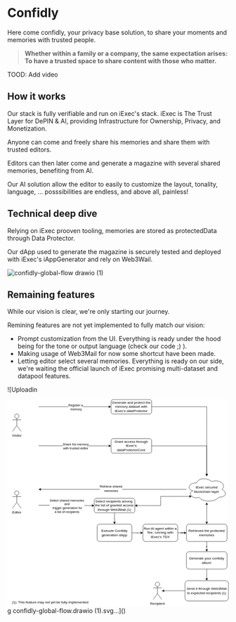 # Confidly

Here come confidly, your privacy base solution, to share your moments and memories with trusted people. 

> **Whether within a family or a company, the same expectation arises:**  
> **To have a trusted space to share content with those who matter.**

TOOD: Add video

## How it works

Our stack is fully verifiable and run on iExec's stack. iExec is The Trust Layer for DePIN & AI, providing Infrastructure for Ownership, Privacy, and Monetization.

Anyone can come and freely share his memories and share them with trusted editors.

Editors can then later come and generate a magazine with several shared memories, benefiting from AI.

Our AI solution allow the editor to easily to customize the layout, tonality, language, ... posssibilities are endless, and above all, painless!


## Technical deep dive

Relying on iExec prooven tooling, memories are stored as protectedData through Data Protector.

Our dApp used to generate the magazine is securely tested and deployed with iExec's iAppGenerator and rely on Web3Wail. 

![confidly-global-flow drawio (1)](https://github.com/user-attachments/assets/71cb45bd-f907-4d6e-9c5f-4ae051bf522c)



## Remaining features

While our vision is clear, we're only starting our journey. 

Remining features are not yet implemented to fully match our vision:

* Prompt customization from the UI. Everything is ready under the hood being for the tone or output language (check our code ;) ).
* Making usage of Web3Mail for now some shortcut have been made.
* Letting editor select several memories. Everything is ready on our side, we're waiting the official launch of iExec promising multi-dataset and datapool features.


![Uploadin<?xml version="1.0" encoding="UTF-8"?>
<!-- Do not edit this file with editors other than draw.io -->
<!DOCTYPE svg PUBLIC "-//W3C//DTD SVG 1.1//EN" "http://www.w3.org/Graphics/SVG/1.1/DTD/svg11.dtd">
<svg xmlns="http://www.w3.org/2000/svg" style="background: #FFFFFF; background-color: light-dark(#FFFFFF, #808080); color-scheme: light dark;" xmlns:xlink="http://www.w3.org/1999/xlink" version="1.1" width="763px" height="716px" viewBox="-0.5 -0.5 763 716" content="&lt;mxfile host=&quot;app.diagrams.net&quot; agent=&quot;Mozilla/5.0 (Macintosh; Intel Mac OS X 10_15_7) AppleWebKit/537.36 (KHTML, like Gecko) Chrome/137.0.0.0 Safari/537.36&quot; version=&quot;27.1.6&quot; scale=&quot;1&quot; border=&quot;0&quot;&gt;&#10;  &lt;diagram name=&quot;Page-1&quot; id=&quot;dFLM7kTFyCCglbS-01zx&quot;&gt;&#10;    &lt;mxGraphModel dx=&quot;901&quot; dy=&quot;542&quot; grid=&quot;0&quot; gridSize=&quot;10&quot; guides=&quot;1&quot; tooltips=&quot;1&quot; connect=&quot;1&quot; arrows=&quot;1&quot; fold=&quot;1&quot; page=&quot;1&quot; pageScale=&quot;1&quot; pageWidth=&quot;827&quot; pageHeight=&quot;1169&quot; background=&quot;light-dark(#FFFFFF,#808080)&quot; math=&quot;0&quot; shadow=&quot;0&quot;&gt;&#10;      &lt;root&gt;&#10;        &lt;mxCell id=&quot;0&quot; /&gt;&#10;        &lt;mxCell id=&quot;1&quot; parent=&quot;0&quot; /&gt;&#10;        &lt;mxCell id=&quot;mb30JJTv_cFkNyMXj_z2-1&quot; value=&quot;Visitor&quot; style=&quot;shape=umlActor;verticalLabelPosition=bottom;verticalAlign=top;html=1;outlineConnect=0;&quot; parent=&quot;1&quot; vertex=&quot;1&quot;&gt;&#10;          &lt;mxGeometry x=&quot;50&quot; y=&quot;145&quot; width=&quot;30&quot; height=&quot;60&quot; as=&quot;geometry&quot; /&gt;&#10;        &lt;/mxCell&gt;&#10;        &lt;mxCell id=&quot;4ONlhQIgyoUrniqYYEBJ-1&quot; value=&quot;&quot; style=&quot;endArrow=classic;html=1;rounded=0;entryX=0;entryY=0.5;entryDx=0;entryDy=0;&quot; edge=&quot;1&quot; parent=&quot;1&quot; target=&quot;4ONlhQIgyoUrniqYYEBJ-7&quot;&gt;&#10;          &lt;mxGeometry relative=&quot;1&quot; as=&quot;geometry&quot;&gt;&#10;            &lt;mxPoint x=&quot;140&quot; y=&quot;120&quot; as=&quot;sourcePoint&quot; /&gt;&#10;            &lt;mxPoint x=&quot;360&quot; y=&quot;120&quot; as=&quot;targetPoint&quot; /&gt;&#10;          &lt;/mxGeometry&gt;&#10;        &lt;/mxCell&gt;&#10;        &lt;mxCell id=&quot;4ONlhQIgyoUrniqYYEBJ-2&quot; value=&quot;Label&quot; style=&quot;edgeLabel;resizable=0;html=1;;align=center;verticalAlign=middle;&quot; connectable=&quot;0&quot; vertex=&quot;1&quot; parent=&quot;4ONlhQIgyoUrniqYYEBJ-1&quot;&gt;&#10;          &lt;mxGeometry relative=&quot;1&quot; as=&quot;geometry&quot; /&gt;&#10;        &lt;/mxCell&gt;&#10;        &lt;mxCell id=&quot;4ONlhQIgyoUrniqYYEBJ-3&quot; value=&quot;Register a&amp;lt;br&amp;gt;&amp;amp;nbsp;memory&quot; style=&quot;edgeLabel;html=1;align=center;verticalAlign=middle;resizable=0;points=[];&quot; vertex=&quot;1&quot; connectable=&quot;0&quot; parent=&quot;4ONlhQIgyoUrniqYYEBJ-1&quot;&gt;&#10;          &lt;mxGeometry x=&quot;0.02&quot; y=&quot;-2&quot; relative=&quot;1&quot; as=&quot;geometry&quot;&gt;&#10;            &lt;mxPoint as=&quot;offset&quot; /&gt;&#10;          &lt;/mxGeometry&gt;&#10;        &lt;/mxCell&gt;&#10;        &lt;mxCell id=&quot;4ONlhQIgyoUrniqYYEBJ-6&quot; value=&quot;iExec secured &amp;lt;br&amp;gt;blockchain layer&quot; style=&quot;ellipse;shape=cloud;whiteSpace=wrap;html=1;&quot; vertex=&quot;1&quot; parent=&quot;1&quot;&gt;&#10;          &lt;mxGeometry x=&quot;650&quot; y=&quot;360&quot; width=&quot;140&quot; height=&quot;90&quot; as=&quot;geometry&quot; /&gt;&#10;        &lt;/mxCell&gt;&#10;        &lt;mxCell id=&quot;4ONlhQIgyoUrniqYYEBJ-11&quot; value=&quot;&quot; style=&quot;edgeStyle=orthogonalEdgeStyle;rounded=0;orthogonalLoop=1;jettySize=auto;html=1;&quot; edge=&quot;1&quot; parent=&quot;1&quot; source=&quot;4ONlhQIgyoUrniqYYEBJ-7&quot; target=&quot;4ONlhQIgyoUrniqYYEBJ-6&quot;&gt;&#10;          &lt;mxGeometry relative=&quot;1&quot; as=&quot;geometry&quot; /&gt;&#10;        &lt;/mxCell&gt;&#10;        &lt;mxCell id=&quot;4ONlhQIgyoUrniqYYEBJ-7&quot; value=&quot;Generate and protect the memory dataset with iExec&amp;#39;s dataProtector&quot; style=&quot;rounded=1;whiteSpace=wrap;html=1;&quot; vertex=&quot;1&quot; parent=&quot;1&quot;&gt;&#10;          &lt;mxGeometry x=&quot;390&quot; y=&quot;95&quot; width=&quot;140&quot; height=&quot;50&quot; as=&quot;geometry&quot; /&gt;&#10;        &lt;/mxCell&gt;&#10;        &lt;mxCell id=&quot;4ONlhQIgyoUrniqYYEBJ-12&quot; value=&quot;&quot; style=&quot;endArrow=classic;html=1;rounded=0;entryX=0;entryY=0.5;entryDx=0;entryDy=0;&quot; edge=&quot;1&quot; parent=&quot;1&quot; target=&quot;4ONlhQIgyoUrniqYYEBJ-15&quot;&gt;&#10;          &lt;mxGeometry relative=&quot;1&quot; as=&quot;geometry&quot;&gt;&#10;            &lt;mxPoint x=&quot;140&quot; y=&quot;254.5&quot; as=&quot;sourcePoint&quot; /&gt;&#10;            &lt;mxPoint x=&quot;360&quot; y=&quot;254.5&quot; as=&quot;targetPoint&quot; /&gt;&#10;          &lt;/mxGeometry&gt;&#10;        &lt;/mxCell&gt;&#10;        &lt;mxCell id=&quot;4ONlhQIgyoUrniqYYEBJ-13&quot; value=&quot;Label&quot; style=&quot;edgeLabel;resizable=0;html=1;;align=center;verticalAlign=middle;&quot; connectable=&quot;0&quot; vertex=&quot;1&quot; parent=&quot;4ONlhQIgyoUrniqYYEBJ-12&quot;&gt;&#10;          &lt;mxGeometry relative=&quot;1&quot; as=&quot;geometry&quot; /&gt;&#10;        &lt;/mxCell&gt;&#10;        &lt;mxCell id=&quot;4ONlhQIgyoUrniqYYEBJ-14&quot; value=&quot;Share his memory &amp;lt;br&amp;gt;with trusted editor&quot; style=&quot;edgeLabel;html=1;align=center;verticalAlign=middle;resizable=0;points=[];&quot; vertex=&quot;1&quot; connectable=&quot;0&quot; parent=&quot;4ONlhQIgyoUrniqYYEBJ-12&quot;&gt;&#10;          &lt;mxGeometry x=&quot;0.02&quot; y=&quot;-2&quot; relative=&quot;1&quot; as=&quot;geometry&quot;&gt;&#10;            &lt;mxPoint as=&quot;offset&quot; /&gt;&#10;          &lt;/mxGeometry&gt;&#10;        &lt;/mxCell&gt;&#10;        &lt;mxCell id=&quot;4ONlhQIgyoUrniqYYEBJ-16&quot; value=&quot;&quot; style=&quot;edgeStyle=orthogonalEdgeStyle;rounded=0;orthogonalLoop=1;jettySize=auto;html=1;&quot; edge=&quot;1&quot; parent=&quot;1&quot; source=&quot;4ONlhQIgyoUrniqYYEBJ-15&quot; target=&quot;4ONlhQIgyoUrniqYYEBJ-6&quot;&gt;&#10;          &lt;mxGeometry relative=&quot;1&quot; as=&quot;geometry&quot; /&gt;&#10;        &lt;/mxCell&gt;&#10;        &lt;mxCell id=&quot;4ONlhQIgyoUrniqYYEBJ-15&quot; value=&quot;Grant access through iExec&amp;#39;s dataProtectorCore&quot; style=&quot;rounded=1;whiteSpace=wrap;html=1;&quot; vertex=&quot;1&quot; parent=&quot;1&quot;&gt;&#10;          &lt;mxGeometry x=&quot;390&quot; y=&quot;230&quot; width=&quot;140&quot; height=&quot;50&quot; as=&quot;geometry&quot; /&gt;&#10;        &lt;/mxCell&gt;&#10;        &lt;mxCell id=&quot;4ONlhQIgyoUrniqYYEBJ-17&quot; value=&quot;Editor&quot; style=&quot;shape=umlActor;verticalLabelPosition=bottom;verticalAlign=top;html=1;outlineConnect=0;&quot; vertex=&quot;1&quot; parent=&quot;1&quot;&gt;&#10;          &lt;mxGeometry x=&quot;50&quot; y=&quot;410&quot; width=&quot;30&quot; height=&quot;60&quot; as=&quot;geometry&quot; /&gt;&#10;        &lt;/mxCell&gt;&#10;        &lt;mxCell id=&quot;4ONlhQIgyoUrniqYYEBJ-18&quot; value=&quot;&quot; style=&quot;endArrow=classic;html=1;rounded=0;&quot; edge=&quot;1&quot; parent=&quot;1&quot; source=&quot;4ONlhQIgyoUrniqYYEBJ-6&quot;&gt;&#10;          &lt;mxGeometry relative=&quot;1&quot; as=&quot;geometry&quot;&gt;&#10;            &lt;mxPoint x=&quot;140&quot; y=&quot;435&quot; as=&quot;sourcePoint&quot; /&gt;&#10;            &lt;mxPoint x=&quot;140&quot; y=&quot;405&quot; as=&quot;targetPoint&quot; /&gt;&#10;          &lt;/mxGeometry&gt;&#10;        &lt;/mxCell&gt;&#10;        &lt;mxCell id=&quot;4ONlhQIgyoUrniqYYEBJ-19&quot; value=&quot;Label&quot; style=&quot;edgeLabel;resizable=0;html=1;;align=center;verticalAlign=middle;&quot; connectable=&quot;0&quot; vertex=&quot;1&quot; parent=&quot;4ONlhQIgyoUrniqYYEBJ-18&quot;&gt;&#10;          &lt;mxGeometry relative=&quot;1&quot; as=&quot;geometry&quot; /&gt;&#10;        &lt;/mxCell&gt;&#10;        &lt;mxCell id=&quot;4ONlhQIgyoUrniqYYEBJ-20&quot; value=&quot;Retrieve shared &amp;lt;br&amp;gt;memories&quot; style=&quot;edgeLabel;html=1;align=center;verticalAlign=middle;resizable=0;points=[];&quot; vertex=&quot;1&quot; connectable=&quot;0&quot; parent=&quot;4ONlhQIgyoUrniqYYEBJ-18&quot;&gt;&#10;          &lt;mxGeometry x=&quot;0.02&quot; y=&quot;-2&quot; relative=&quot;1&quot; as=&quot;geometry&quot;&gt;&#10;            &lt;mxPoint as=&quot;offset&quot; /&gt;&#10;          &lt;/mxGeometry&gt;&#10;        &lt;/mxCell&gt;&#10;        &lt;mxCell id=&quot;4ONlhQIgyoUrniqYYEBJ-27&quot; value=&quot;&quot; style=&quot;edgeStyle=orthogonalEdgeStyle;rounded=0;orthogonalLoop=1;jettySize=auto;html=1;&quot; edge=&quot;1&quot; parent=&quot;1&quot; source=&quot;4ONlhQIgyoUrniqYYEBJ-21&quot; target=&quot;4ONlhQIgyoUrniqYYEBJ-26&quot;&gt;&#10;          &lt;mxGeometry relative=&quot;1&quot; as=&quot;geometry&quot; /&gt;&#10;        &lt;/mxCell&gt;&#10;        &lt;mxCell id=&quot;4ONlhQIgyoUrniqYYEBJ-21&quot; value=&quot;Select recipients among&amp;amp;nbsp; the list of granted access through Web3Mail (1)&quot; style=&quot;rounded=1;whiteSpace=wrap;html=1;&quot; vertex=&quot;1&quot; parent=&quot;1&quot;&gt;&#10;          &lt;mxGeometry x=&quot;332&quot; y=&quot;436&quot; width=&quot;140&quot; height=&quot;50&quot; as=&quot;geometry&quot; /&gt;&#10;        &lt;/mxCell&gt;&#10;        &lt;mxCell id=&quot;4ONlhQIgyoUrniqYYEBJ-22&quot; value=&quot;&quot; style=&quot;endArrow=classic;html=1;rounded=0;entryX=0;entryY=0.5;entryDx=0;entryDy=0;&quot; edge=&quot;1&quot; parent=&quot;1&quot; target=&quot;4ONlhQIgyoUrniqYYEBJ-21&quot;&gt;&#10;          &lt;mxGeometry relative=&quot;1&quot; as=&quot;geometry&quot;&gt;&#10;            &lt;mxPoint x=&quot;140&quot; y=&quot;460&quot; as=&quot;sourcePoint&quot; /&gt;&#10;            &lt;mxPoint x=&quot;330&quot; y=&quot;461&quot; as=&quot;targetPoint&quot; /&gt;&#10;          &lt;/mxGeometry&gt;&#10;        &lt;/mxCell&gt;&#10;        &lt;mxCell id=&quot;4ONlhQIgyoUrniqYYEBJ-23&quot; value=&quot;Label&quot; style=&quot;edgeLabel;resizable=0;html=1;;align=center;verticalAlign=middle;&quot; connectable=&quot;0&quot; vertex=&quot;1&quot; parent=&quot;4ONlhQIgyoUrniqYYEBJ-22&quot;&gt;&#10;          &lt;mxGeometry relative=&quot;1&quot; as=&quot;geometry&quot; /&gt;&#10;        &lt;/mxCell&gt;&#10;        &lt;mxCell id=&quot;4ONlhQIgyoUrniqYYEBJ-24&quot; value=&quot;Select shared memories &amp;lt;br&amp;gt;and&amp;lt;br&amp;gt;&amp;amp;nbsp;trigger generation for&amp;lt;br&amp;gt;a list of recipients&quot; style=&quot;edgeLabel;html=1;align=center;verticalAlign=middle;resizable=0;points=[];&quot; vertex=&quot;1&quot; connectable=&quot;0&quot; parent=&quot;4ONlhQIgyoUrniqYYEBJ-22&quot;&gt;&#10;          &lt;mxGeometry x=&quot;0.02&quot; y=&quot;-2&quot; relative=&quot;1&quot; as=&quot;geometry&quot;&gt;&#10;            &lt;mxPoint as=&quot;offset&quot; /&gt;&#10;          &lt;/mxGeometry&gt;&#10;        &lt;/mxCell&gt;&#10;        &lt;mxCell id=&quot;4ONlhQIgyoUrniqYYEBJ-25&quot; style=&quot;edgeStyle=orthogonalEdgeStyle;rounded=0;orthogonalLoop=1;jettySize=auto;html=1;entryX=0.13;entryY=0.77;entryDx=0;entryDy=0;entryPerimeter=0;startArrow=classic;startFill=1;&quot; edge=&quot;1&quot; parent=&quot;1&quot; source=&quot;4ONlhQIgyoUrniqYYEBJ-21&quot; target=&quot;4ONlhQIgyoUrniqYYEBJ-6&quot;&gt;&#10;          &lt;mxGeometry relative=&quot;1&quot; as=&quot;geometry&quot; /&gt;&#10;        &lt;/mxCell&gt;&#10;        &lt;mxCell id=&quot;4ONlhQIgyoUrniqYYEBJ-30&quot; value=&quot;&quot; style=&quot;edgeStyle=orthogonalEdgeStyle;rounded=0;orthogonalLoop=1;jettySize=auto;html=1;&quot; edge=&quot;1&quot; parent=&quot;1&quot; source=&quot;4ONlhQIgyoUrniqYYEBJ-26&quot; target=&quot;4ONlhQIgyoUrniqYYEBJ-29&quot;&gt;&#10;          &lt;mxGeometry relative=&quot;1&quot; as=&quot;geometry&quot; /&gt;&#10;        &lt;/mxCell&gt;&#10;        &lt;mxCell id=&quot;4ONlhQIgyoUrniqYYEBJ-26&quot; value=&quot;Execute Confidly generation dApp&quot; style=&quot;whiteSpace=wrap;html=1;rounded=1;&quot; vertex=&quot;1&quot; parent=&quot;1&quot;&gt;&#10;          &lt;mxGeometry x=&quot;342&quot; y=&quot;525&quot; width=&quot;120&quot; height=&quot;60&quot; as=&quot;geometry&quot; /&gt;&#10;        &lt;/mxCell&gt;&#10;        &lt;mxCell id=&quot;4ONlhQIgyoUrniqYYEBJ-33&quot; value=&quot;&quot; style=&quot;edgeStyle=orthogonalEdgeStyle;rounded=0;orthogonalLoop=1;jettySize=auto;html=1;startArrow=none;startFill=0;exitX=0.5;exitY=1;exitDx=0;exitDy=0;&quot; edge=&quot;1&quot; parent=&quot;1&quot; source=&quot;4ONlhQIgyoUrniqYYEBJ-36&quot; target=&quot;4ONlhQIgyoUrniqYYEBJ-32&quot;&gt;&#10;          &lt;mxGeometry relative=&quot;1&quot; as=&quot;geometry&quot; /&gt;&#10;        &lt;/mxCell&gt;&#10;        &lt;mxCell id=&quot;4ONlhQIgyoUrniqYYEBJ-37&quot; value=&quot;&quot; style=&quot;edgeStyle=orthogonalEdgeStyle;rounded=0;orthogonalLoop=1;jettySize=auto;html=1;&quot; edge=&quot;1&quot; parent=&quot;1&quot; source=&quot;4ONlhQIgyoUrniqYYEBJ-29&quot; target=&quot;4ONlhQIgyoUrniqYYEBJ-36&quot;&gt;&#10;          &lt;mxGeometry relative=&quot;1&quot; as=&quot;geometry&quot; /&gt;&#10;        &lt;/mxCell&gt;&#10;        &lt;mxCell id=&quot;4ONlhQIgyoUrniqYYEBJ-29&quot; value=&quot;Run AI agent within a Tee, running with iExec&amp;#39;s TDX&quot; style=&quot;whiteSpace=wrap;html=1;rounded=1;&quot; vertex=&quot;1&quot; parent=&quot;1&quot;&gt;&#10;          &lt;mxGeometry x=&quot;500&quot; y=&quot;525&quot; width=&quot;120&quot; height=&quot;60&quot; as=&quot;geometry&quot; /&gt;&#10;        &lt;/mxCell&gt;&#10;        &lt;mxCell id=&quot;4ONlhQIgyoUrniqYYEBJ-31&quot; value=&quot;(1): This feature may not yet be fully implemented&quot; style=&quot;text;html=1;align=center;verticalAlign=middle;whiteSpace=wrap;rounded=0;&quot; vertex=&quot;1&quot; parent=&quot;1&quot;&gt;&#10;          &lt;mxGeometry x=&quot;33&quot; y=&quot;780&quot; width=&quot;295&quot; height=&quot;30&quot; as=&quot;geometry&quot; /&gt;&#10;        &lt;/mxCell&gt;&#10;        &lt;mxCell id=&quot;4ONlhQIgyoUrniqYYEBJ-35&quot; value=&quot;&quot; style=&quot;edgeStyle=orthogonalEdgeStyle;rounded=0;orthogonalLoop=1;jettySize=auto;html=1;&quot; edge=&quot;1&quot; parent=&quot;1&quot; source=&quot;4ONlhQIgyoUrniqYYEBJ-32&quot; target=&quot;4ONlhQIgyoUrniqYYEBJ-34&quot;&gt;&#10;          &lt;mxGeometry relative=&quot;1&quot; as=&quot;geometry&quot; /&gt;&#10;        &lt;/mxCell&gt;&#10;        &lt;mxCell id=&quot;4ONlhQIgyoUrniqYYEBJ-32&quot; value=&quot;Generate your confidly album&quot; style=&quot;whiteSpace=wrap;html=1;rounded=1;&quot; vertex=&quot;1&quot; parent=&quot;1&quot;&gt;&#10;          &lt;mxGeometry x=&quot;650&quot; y=&quot;620&quot; width=&quot;140&quot; height=&quot;60&quot; as=&quot;geometry&quot; /&gt;&#10;        &lt;/mxCell&gt;&#10;        &lt;mxCell id=&quot;4ONlhQIgyoUrniqYYEBJ-41&quot; value=&quot;&quot; style=&quot;edgeStyle=orthogonalEdgeStyle;rounded=0;orthogonalLoop=1;jettySize=auto;html=1;&quot; edge=&quot;1&quot; parent=&quot;1&quot; source=&quot;4ONlhQIgyoUrniqYYEBJ-34&quot; target=&quot;4ONlhQIgyoUrniqYYEBJ-40&quot;&gt;&#10;          &lt;mxGeometry relative=&quot;1&quot; as=&quot;geometry&quot; /&gt;&#10;        &lt;/mxCell&gt;&#10;        &lt;mxCell id=&quot;4ONlhQIgyoUrniqYYEBJ-34&quot; value=&quot;Send it through Web3Mail to expected recipients (1)&quot; style=&quot;whiteSpace=wrap;html=1;rounded=1;&quot; vertex=&quot;1&quot; parent=&quot;1&quot;&gt;&#10;          &lt;mxGeometry x=&quot;645&quot; y=&quot;720&quot; width=&quot;150&quot; height=&quot;70&quot; as=&quot;geometry&quot; /&gt;&#10;        &lt;/mxCell&gt;&#10;        &lt;mxCell id=&quot;4ONlhQIgyoUrniqYYEBJ-38&quot; value=&quot;&quot; style=&quot;edgeStyle=orthogonalEdgeStyle;rounded=0;orthogonalLoop=1;jettySize=auto;html=1;startArrow=classic;startFill=1;&quot; edge=&quot;1&quot; parent=&quot;1&quot; source=&quot;4ONlhQIgyoUrniqYYEBJ-36&quot; target=&quot;4ONlhQIgyoUrniqYYEBJ-6&quot;&gt;&#10;          &lt;mxGeometry relative=&quot;1&quot; as=&quot;geometry&quot; /&gt;&#10;        &lt;/mxCell&gt;&#10;        &lt;mxCell id=&quot;4ONlhQIgyoUrniqYYEBJ-36&quot; value=&quot;Retrieved the protected memories&quot; style=&quot;whiteSpace=wrap;html=1;rounded=1;&quot; vertex=&quot;1&quot; parent=&quot;1&quot;&gt;&#10;          &lt;mxGeometry x=&quot;650&quot; y=&quot;525&quot; width=&quot;140&quot; height=&quot;60&quot; as=&quot;geometry&quot; /&gt;&#10;        &lt;/mxCell&gt;&#10;        &lt;mxCell id=&quot;4ONlhQIgyoUrniqYYEBJ-40&quot; value=&quot;Recipient&quot; style=&quot;shape=umlActor;verticalLabelPosition=bottom;verticalAlign=top;html=1;outlineConnect=0;&quot; vertex=&quot;1&quot; parent=&quot;1&quot;&gt;&#10;          &lt;mxGeometry x=&quot;535&quot; y=&quot;725&quot; width=&quot;30&quot; height=&quot;60&quot; as=&quot;geometry&quot; /&gt;&#10;        &lt;/mxCell&gt;&#10;      &lt;/root&gt;&#10;    &lt;/mxGraphModel&gt;&#10;  &lt;/diagram&gt;&#10;&lt;/mxfile&gt;&#10;"><defs/><rect fill="#FFFFFF" width="100%" height="100%" x="0" y="0" style="fill: light-dark(rgb(255, 255, 255), rgb(128, 128, 128));"/><g><g data-cell-id="0"><g data-cell-id="1"><g data-cell-id="mb30JJTv_cFkNyMXj_z2-1"><g><ellipse cx="32" cy="57.5" rx="7.5" ry="7.5" fill="#ffffff" stroke="#000000" pointer-events="all" style="fill: light-dark(#ffffff, var(--ge-dark-color, #121212)); stroke: light-dark(rgb(0, 0, 0), rgb(255, 255, 255));"/><path d="M 32 65 L 32 90 M 32 70 L 17 70 M 32 70 L 47 70 M 32 90 L 17 110 M 32 90 L 47 110" fill="none" stroke="#000000" stroke-miterlimit="10" pointer-events="all" style="stroke: light-dark(rgb(0, 0, 0), rgb(255, 255, 255));"/></g><g><g transform="translate(-0.5 -0.5)"><switch><foreignObject style="overflow: visible; text-align: left;" pointer-events="none" width="100%" height="100%" requiredFeatures="http://www.w3.org/TR/SVG11/feature#Extensibility"><div xmlns="http://www.w3.org/1999/xhtml" style="display: flex; align-items: unsafe flex-start; justify-content: unsafe center; width: 1px; height: 1px; padding-top: 117px; margin-left: 32px;"><div style="box-sizing: border-box; font-size: 0; text-align: center; color: #000000; "><div style="display: inline-block; font-size: 12px; font-family: &quot;Helvetica&quot;; color: light-dark(#000000, #ffffff); line-height: 1.2; pointer-events: all; white-space: nowrap; ">Visitor</div></div></div></foreignObject><text x="32" y="129" fill="light-dark(#000000, #ffffff)" font-family="&quot;Helvetica&quot;" font-size="12px" text-anchor="middle">Visit...</text></switch></g></g></g><g data-cell-id="4ONlhQIgyoUrniqYYEBJ-1"><g><path d="M 107 25 L 350.63 25" fill="none" stroke="#000000" stroke-miterlimit="10" pointer-events="stroke" style="stroke: light-dark(rgb(0, 0, 0), rgb(255, 255, 255));"/><path d="M 355.88 25 L 348.88 28.5 L 350.63 25 L 348.88 21.5 Z" fill="#000000" stroke="#000000" stroke-miterlimit="10" pointer-events="all" style="fill: light-dark(rgb(0, 0, 0), rgb(255, 255, 255)); stroke: light-dark(rgb(0, 0, 0), rgb(255, 255, 255));"/></g><g data-cell-id="4ONlhQIgyoUrniqYYEBJ-2"><g><g transform="translate(-0.5 -0.5)"><switch><foreignObject style="overflow: visible; text-align: left;" pointer-events="none" width="100%" height="100%" requiredFeatures="http://www.w3.org/TR/SVG11/feature#Extensibility"><div xmlns="http://www.w3.org/1999/xhtml" style="display: flex; align-items: unsafe center; justify-content: unsafe center; width: 1px; height: 1px; padding-top: 25px; margin-left: 232px;"><div style="box-sizing: border-box; font-size: 0; text-align: center; color: #000000; background-color: #ffffff; "><div style="display: inline-block; font-size: 11px; font-family: &quot;Helvetica&quot;; color: light-dark(#000000, #ffffff); line-height: 1.2; pointer-events: all; background-color: light-dark(#ffffff, var(--ge-dark-color, #121212)); white-space: nowrap; ">Label</div></div></div></foreignObject><text x="232" y="29" fill="light-dark(#000000, #ffffff)" font-family="&quot;Helvetica&quot;" font-size="11px" text-anchor="middle">Label</text></switch></g></g></g><g data-cell-id="4ONlhQIgyoUrniqYYEBJ-3"><g><g transform="translate(-0.5 -0.5)"><switch><foreignObject style="overflow: visible; text-align: left;" pointer-events="none" width="100%" height="100%" requiredFeatures="http://www.w3.org/TR/SVG11/feature#Extensibility"><div xmlns="http://www.w3.org/1999/xhtml" style="display: flex; align-items: unsafe center; justify-content: unsafe center; width: 1px; height: 1px; padding-top: 27px; margin-left: 235px;"><div style="box-sizing: border-box; font-size: 0; text-align: center; color: #000000; background-color: #ffffff; "><div style="display: inline-block; font-size: 11px; font-family: &quot;Helvetica&quot;; color: light-dark(#000000, #ffffff); line-height: 1.2; pointer-events: all; background-color: light-dark(#ffffff, var(--ge-dark-color, #121212)); white-space: nowrap; ">Register a<br /> memory</div></div></div></foreignObject><text x="235" y="31" fill="light-dark(#000000, #ffffff)" font-family="&quot;Helvetica&quot;" font-size="11px" text-anchor="middle">Register a...</text></switch></g></g></g></g><g data-cell-id="4ONlhQIgyoUrniqYYEBJ-6"><g><path d="M 652 287.5 C 624 287.5 617 310 639.4 314.5 C 617 324.4 642.2 346 660.4 337 C 673 355 715 355 729 337 C 757 337 757 319 739.5 310 C 757 292 729 274 704.5 283 C 687 269.5 659 269.5 652 287.5 Z" fill="#ffffff" stroke="#000000" stroke-miterlimit="10" pointer-events="all" style="fill: light-dark(#ffffff, var(--ge-dark-color, #121212)); stroke: light-dark(rgb(0, 0, 0), rgb(255, 255, 255));"/></g><g><g transform="translate(-0.5 -0.5)"><switch><foreignObject style="overflow: visible; text-align: left;" pointer-events="none" width="100%" height="100%" requiredFeatures="http://www.w3.org/TR/SVG11/feature#Extensibility"><div xmlns="http://www.w3.org/1999/xhtml" style="display: flex; align-items: unsafe center; justify-content: unsafe center; width: 138px; height: 1px; padding-top: 310px; margin-left: 618px;"><div style="box-sizing: border-box; font-size: 0; text-align: center; color: #000000; "><div style="display: inline-block; font-size: 12px; font-family: &quot;Helvetica&quot;; color: light-dark(#000000, #ffffff); line-height: 1.2; pointer-events: all; white-space: normal; word-wrap: normal; ">iExec secured <br />blockchain layer</div></div></div></foreignObject><text x="687" y="314" fill="light-dark(#000000, #ffffff)" font-family="&quot;Helvetica&quot;" font-size="12px" text-anchor="middle">iExec secured...</text></switch></g></g></g><g data-cell-id="4ONlhQIgyoUrniqYYEBJ-11"><g><path d="M 497 25 L 687.03 25 L 687 258.63" fill="none" stroke="#000000" stroke-miterlimit="10" pointer-events="stroke" style="stroke: light-dark(rgb(0, 0, 0), rgb(255, 255, 255));"/><path d="M 687 263.88 L 683.5 256.88 L 687 258.63 L 690.5 256.88 Z" fill="#000000" stroke="#000000" stroke-miterlimit="10" pointer-events="all" style="fill: light-dark(rgb(0, 0, 0), rgb(255, 255, 255)); stroke: light-dark(rgb(0, 0, 0), rgb(255, 255, 255));"/></g></g><g data-cell-id="4ONlhQIgyoUrniqYYEBJ-7"><g><rect x="357" y="0" width="140" height="50" rx="7.5" ry="7.5" fill="#ffffff" stroke="#000000" pointer-events="all" style="fill: light-dark(#ffffff, var(--ge-dark-color, #121212)); stroke: light-dark(rgb(0, 0, 0), rgb(255, 255, 255));"/></g><g><g transform="translate(-0.5 -0.5)"><switch><foreignObject style="overflow: visible; text-align: left;" pointer-events="none" width="100%" height="100%" requiredFeatures="http://www.w3.org/TR/SVG11/feature#Extensibility"><div xmlns="http://www.w3.org/1999/xhtml" style="display: flex; align-items: unsafe center; justify-content: unsafe center; width: 138px; height: 1px; padding-top: 25px; margin-left: 358px;"><div style="box-sizing: border-box; font-size: 0; text-align: center; color: #000000; "><div style="display: inline-block; font-size: 12px; font-family: &quot;Helvetica&quot;; color: light-dark(#000000, #ffffff); line-height: 1.2; pointer-events: all; white-space: normal; word-wrap: normal; ">Generate and protect the memory dataset with iExec's dataProtector</div></div></div></foreignObject><text x="427" y="29" fill="light-dark(#000000, #ffffff)" font-family="&quot;Helvetica&quot;" font-size="12px" text-anchor="middle">Generate and protect th...</text></switch></g></g></g><g data-cell-id="4ONlhQIgyoUrniqYYEBJ-12"><g><path d="M 107 159.5 L 350.63 159.99" fill="none" stroke="#000000" stroke-miterlimit="10" pointer-events="stroke" style="stroke: light-dark(rgb(0, 0, 0), rgb(255, 255, 255));"/><path d="M 355.88 160 L 348.88 163.48 L 350.63 159.99 L 348.89 156.48 Z" fill="#000000" stroke="#000000" stroke-miterlimit="10" pointer-events="all" style="fill: light-dark(rgb(0, 0, 0), rgb(255, 255, 255)); stroke: light-dark(rgb(0, 0, 0), rgb(255, 255, 255));"/></g><g data-cell-id="4ONlhQIgyoUrniqYYEBJ-13"><g><g transform="translate(-0.5 -0.5)"><switch><foreignObject style="overflow: visible; text-align: left;" pointer-events="none" width="100%" height="100%" requiredFeatures="http://www.w3.org/TR/SVG11/feature#Extensibility"><div xmlns="http://www.w3.org/1999/xhtml" style="display: flex; align-items: unsafe center; justify-content: unsafe center; width: 1px; height: 1px; padding-top: 160px; margin-left: 232px;"><div style="box-sizing: border-box; font-size: 0; text-align: center; color: #000000; background-color: #ffffff; "><div style="display: inline-block; font-size: 11px; font-family: &quot;Helvetica&quot;; color: light-dark(#000000, #ffffff); line-height: 1.2; pointer-events: all; background-color: light-dark(#ffffff, var(--ge-dark-color, #121212)); white-space: nowrap; ">Label</div></div></div></foreignObject><text x="232" y="163" fill="light-dark(#000000, #ffffff)" font-family="&quot;Helvetica&quot;" font-size="11px" text-anchor="middle">Label</text></switch></g></g></g><g data-cell-id="4ONlhQIgyoUrniqYYEBJ-14"><g><g transform="translate(-0.5 -0.5)"><switch><foreignObject style="overflow: visible; text-align: left;" pointer-events="none" width="100%" height="100%" requiredFeatures="http://www.w3.org/TR/SVG11/feature#Extensibility"><div xmlns="http://www.w3.org/1999/xhtml" style="display: flex; align-items: unsafe center; justify-content: unsafe center; width: 1px; height: 1px; padding-top: 162px; margin-left: 235px;"><div style="box-sizing: border-box; font-size: 0; text-align: center; color: #000000; background-color: #ffffff; "><div style="display: inline-block; font-size: 11px; font-family: &quot;Helvetica&quot;; color: light-dark(#000000, #ffffff); line-height: 1.2; pointer-events: all; background-color: light-dark(#ffffff, var(--ge-dark-color, #121212)); white-space: nowrap; ">Share his memory <br />with trusted editor</div></div></div></foreignObject><text x="235" y="165" fill="light-dark(#000000, #ffffff)" font-family="&quot;Helvetica&quot;" font-size="11px" text-anchor="middle">Share his memory...</text></switch></g></g></g></g><g data-cell-id="4ONlhQIgyoUrniqYYEBJ-16"><g><path d="M 497 159.97 L 687.03 159.97 L 687 258.63" fill="none" stroke="#000000" stroke-miterlimit="10" pointer-events="stroke" style="stroke: light-dark(rgb(0, 0, 0), rgb(255, 255, 255));"/><path d="M 687 263.88 L 683.5 256.88 L 687 258.63 L 690.5 256.88 Z" fill="#000000" stroke="#000000" stroke-miterlimit="10" pointer-events="all" style="fill: light-dark(rgb(0, 0, 0), rgb(255, 255, 255)); stroke: light-dark(rgb(0, 0, 0), rgb(255, 255, 255));"/></g></g><g data-cell-id="4ONlhQIgyoUrniqYYEBJ-15"><g><rect x="357" y="135" width="140" height="50" rx="7.5" ry="7.5" fill="#ffffff" stroke="#000000" pointer-events="all" style="fill: light-dark(#ffffff, var(--ge-dark-color, #121212)); stroke: light-dark(rgb(0, 0, 0), rgb(255, 255, 255));"/></g><g><g transform="translate(-0.5 -0.5)"><switch><foreignObject style="overflow: visible; text-align: left;" pointer-events="none" width="100%" height="100%" requiredFeatures="http://www.w3.org/TR/SVG11/feature#Extensibility"><div xmlns="http://www.w3.org/1999/xhtml" style="display: flex; align-items: unsafe center; justify-content: unsafe center; width: 138px; height: 1px; padding-top: 160px; margin-left: 358px;"><div style="box-sizing: border-box; font-size: 0; text-align: center; color: #000000; "><div style="display: inline-block; font-size: 12px; font-family: &quot;Helvetica&quot;; color: light-dark(#000000, #ffffff); line-height: 1.2; pointer-events: all; white-space: normal; word-wrap: normal; ">Grant access through iExec's dataProtectorCore</div></div></div></foreignObject><text x="427" y="164" fill="light-dark(#000000, #ffffff)" font-family="&quot;Helvetica&quot;" font-size="12px" text-anchor="middle">Grant access through iE...</text></switch></g></g></g><g data-cell-id="4ONlhQIgyoUrniqYYEBJ-17"><g><ellipse cx="32" cy="322.5" rx="7.5" ry="7.5" fill="#ffffff" stroke="#000000" pointer-events="all" style="fill: light-dark(#ffffff, var(--ge-dark-color, #121212)); stroke: light-dark(rgb(0, 0, 0), rgb(255, 255, 255));"/><path d="M 32 330 L 32 355 M 32 335 L 17 335 M 32 335 L 47 335 M 32 355 L 17 375 M 32 355 L 47 375" fill="none" stroke="#000000" stroke-miterlimit="10" pointer-events="all" style="stroke: light-dark(rgb(0, 0, 0), rgb(255, 255, 255));"/></g><g><g transform="translate(-0.5 -0.5)"><switch><foreignObject style="overflow: visible; text-align: left;" pointer-events="none" width="100%" height="100%" requiredFeatures="http://www.w3.org/TR/SVG11/feature#Extensibility"><div xmlns="http://www.w3.org/1999/xhtml" style="display: flex; align-items: unsafe flex-start; justify-content: unsafe center; width: 1px; height: 1px; padding-top: 382px; margin-left: 32px;"><div style="box-sizing: border-box; font-size: 0; text-align: center; color: #000000; "><div style="display: inline-block; font-size: 12px; font-family: &quot;Helvetica&quot;; color: light-dark(#000000, #ffffff); line-height: 1.2; pointer-events: all; white-space: nowrap; ">Editor</div></div></div></foreignObject><text x="32" y="394" fill="light-dark(#000000, #ffffff)" font-family="&quot;Helvetica&quot;" font-size="12px" text-anchor="middle">Editor</text></switch></g></g></g><g data-cell-id="4ONlhQIgyoUrniqYYEBJ-18"><g><path d="M 617 310 L 113.37 310" fill="none" stroke="#000000" stroke-miterlimit="10" pointer-events="stroke" style="stroke: light-dark(rgb(0, 0, 0), rgb(255, 255, 255));"/><path d="M 108.12 310 L 115.12 306.5 L 113.37 310 L 115.12 313.5 Z" fill="#000000" stroke="#000000" stroke-miterlimit="10" pointer-events="all" style="fill: light-dark(rgb(0, 0, 0), rgb(255, 255, 255)); stroke: light-dark(rgb(0, 0, 0), rgb(255, 255, 255));"/></g><g data-cell-id="4ONlhQIgyoUrniqYYEBJ-19"><g><g transform="translate(-0.5 -0.5)"><switch><foreignObject style="overflow: visible; text-align: left;" pointer-events="none" width="100%" height="100%" requiredFeatures="http://www.w3.org/TR/SVG11/feature#Extensibility"><div xmlns="http://www.w3.org/1999/xhtml" style="display: flex; align-items: unsafe center; justify-content: unsafe center; width: 1px; height: 1px; padding-top: 310px; margin-left: 362px;"><div style="box-sizing: border-box; font-size: 0; text-align: center; color: #000000; background-color: #ffffff; "><div style="display: inline-block; font-size: 11px; font-family: &quot;Helvetica&quot;; color: light-dark(#000000, #ffffff); line-height: 1.2; pointer-events: all; background-color: light-dark(#ffffff, var(--ge-dark-color, #121212)); white-space: nowrap; ">Label</div></div></div></foreignObject><text x="362" y="314" fill="light-dark(#000000, #ffffff)" font-family="&quot;Helvetica&quot;" font-size="11px" text-anchor="middle">Label</text></switch></g></g></g><g data-cell-id="4ONlhQIgyoUrniqYYEBJ-20"><g><g transform="translate(-0.5 -0.5)"><switch><foreignObject style="overflow: visible; text-align: left;" pointer-events="none" width="100%" height="100%" requiredFeatures="http://www.w3.org/TR/SVG11/feature#Extensibility"><div xmlns="http://www.w3.org/1999/xhtml" style="display: flex; align-items: unsafe center; justify-content: unsafe center; width: 1px; height: 1px; padding-top: 308px; margin-left: 357px;"><div style="box-sizing: border-box; font-size: 0; text-align: center; color: #000000; background-color: #ffffff; "><div style="display: inline-block; font-size: 11px; font-family: &quot;Helvetica&quot;; color: light-dark(#000000, #ffffff); line-height: 1.2; pointer-events: all; background-color: light-dark(#ffffff, var(--ge-dark-color, #121212)); white-space: nowrap; ">Retrieve shared <br />memories</div></div></div></foreignObject><text x="357" y="312" fill="light-dark(#000000, #ffffff)" font-family="&quot;Helvetica&quot;" font-size="11px" text-anchor="middle">Retrieve shared...</text></switch></g></g></g></g><g data-cell-id="4ONlhQIgyoUrniqYYEBJ-27"><g><path d="M 369.03 391 L 369.03 411 L 369.03 409.97 L 369.03 423.63" fill="none" stroke="#000000" stroke-miterlimit="10" pointer-events="stroke" style="stroke: light-dark(rgb(0, 0, 0), rgb(255, 255, 255));"/><path d="M 369.03 428.88 L 365.53 421.88 L 369.03 423.63 L 372.53 421.88 Z" fill="#000000" stroke="#000000" stroke-miterlimit="10" pointer-events="all" style="fill: light-dark(rgb(0, 0, 0), rgb(255, 255, 255)); stroke: light-dark(rgb(0, 0, 0), rgb(255, 255, 255));"/></g></g><g data-cell-id="4ONlhQIgyoUrniqYYEBJ-21"><g><rect x="299" y="341" width="140" height="50" rx="7.5" ry="7.5" fill="#ffffff" stroke="#000000" pointer-events="all" style="fill: light-dark(#ffffff, var(--ge-dark-color, #121212)); stroke: light-dark(rgb(0, 0, 0), rgb(255, 255, 255));"/></g><g><g transform="translate(-0.5 -0.5)"><switch><foreignObject style="overflow: visible; text-align: left;" pointer-events="none" width="100%" height="100%" requiredFeatures="http://www.w3.org/TR/SVG11/feature#Extensibility"><div xmlns="http://www.w3.org/1999/xhtml" style="display: flex; align-items: unsafe center; justify-content: unsafe center; width: 138px; height: 1px; padding-top: 366px; margin-left: 300px;"><div style="box-sizing: border-box; font-size: 0; text-align: center; color: #000000; "><div style="display: inline-block; font-size: 12px; font-family: &quot;Helvetica&quot;; color: light-dark(#000000, #ffffff); line-height: 1.2; pointer-events: all; white-space: normal; word-wrap: normal; ">Select recipients among  the list of granted access through Web3Mail (1)</div></div></div></foreignObject><text x="369" y="370" fill="light-dark(#000000, #ffffff)" font-family="&quot;Helvetica&quot;" font-size="12px" text-anchor="middle">Select recipients among...</text></switch></g></g></g><g data-cell-id="4ONlhQIgyoUrniqYYEBJ-22"><g><path d="M 107 365 L 292.63 365.97" fill="none" stroke="#000000" stroke-miterlimit="10" pointer-events="stroke" style="stroke: light-dark(rgb(0, 0, 0), rgb(255, 255, 255));"/><path d="M 297.88 365.99 L 290.86 369.46 L 292.63 365.97 L 290.9 362.46 Z" fill="#000000" stroke="#000000" stroke-miterlimit="10" pointer-events="all" style="fill: light-dark(rgb(0, 0, 0), rgb(255, 255, 255)); stroke: light-dark(rgb(0, 0, 0), rgb(255, 255, 255));"/></g><g data-cell-id="4ONlhQIgyoUrniqYYEBJ-23"><g><g transform="translate(-0.5 -0.5)"><switch><foreignObject style="overflow: visible; text-align: left;" pointer-events="none" width="100%" height="100%" requiredFeatures="http://www.w3.org/TR/SVG11/feature#Extensibility"><div xmlns="http://www.w3.org/1999/xhtml" style="display: flex; align-items: unsafe center; justify-content: unsafe center; width: 1px; height: 1px; padding-top: 366px; margin-left: 203px;"><div style="box-sizing: border-box; font-size: 0; text-align: center; color: #000000; background-color: #ffffff; "><div style="display: inline-block; font-size: 11px; font-family: &quot;Helvetica&quot;; color: light-dark(#000000, #ffffff); line-height: 1.2; pointer-events: all; background-color: light-dark(#ffffff, var(--ge-dark-color, #121212)); white-space: nowrap; ">Label</div></div></div></foreignObject><text x="203" y="369" fill="light-dark(#000000, #ffffff)" font-family="&quot;Helvetica&quot;" font-size="11px" text-anchor="middle">Label</text></switch></g></g></g><g data-cell-id="4ONlhQIgyoUrniqYYEBJ-24"><g><g transform="translate(-0.5 -0.5)"><switch><foreignObject style="overflow: visible; text-align: left;" pointer-events="none" width="100%" height="100%" requiredFeatures="http://www.w3.org/TR/SVG11/feature#Extensibility"><div xmlns="http://www.w3.org/1999/xhtml" style="display: flex; align-items: unsafe center; justify-content: unsafe center; width: 1px; height: 1px; padding-top: 368px; margin-left: 205px;"><div style="box-sizing: border-box; font-size: 0; text-align: center; color: #000000; background-color: #ffffff; "><div style="display: inline-block; font-size: 11px; font-family: &quot;Helvetica&quot;; color: light-dark(#000000, #ffffff); line-height: 1.2; pointer-events: all; background-color: light-dark(#ffffff, var(--ge-dark-color, #121212)); white-space: nowrap; ">Select shared memories <br />and<br /> trigger generation for<br />a list of recipients</div></div></div></foreignObject><text x="205" y="371" fill="light-dark(#000000, #ffffff)" font-family="&quot;Helvetica&quot;" font-size="11px" text-anchor="middle">Select shared memories...</text></switch></g></g></g></g><g data-cell-id="4ONlhQIgyoUrniqYYEBJ-25"><g><path d="M 445.37 366.03 L 528 366.03 L 528 334.31 L 628.83 334.3" fill="none" stroke="#000000" stroke-miterlimit="10" pointer-events="stroke" style="stroke: light-dark(rgb(0, 0, 0), rgb(255, 255, 255));"/><path d="M 440.12 366.03 L 447.12 362.53 L 445.37 366.03 L 447.12 369.53 Z" fill="#000000" stroke="#000000" stroke-miterlimit="10" pointer-events="all" style="fill: light-dark(rgb(0, 0, 0), rgb(255, 255, 255)); stroke: light-dark(rgb(0, 0, 0), rgb(255, 255, 255));"/><path d="M 634.08 334.3 L 627.08 337.8 L 628.83 334.3 L 627.08 330.8 Z" fill="#000000" stroke="#000000" stroke-miterlimit="10" pointer-events="all" style="fill: light-dark(rgb(0, 0, 0), rgb(255, 255, 255)); stroke: light-dark(rgb(0, 0, 0), rgb(255, 255, 255));"/></g></g><g data-cell-id="4ONlhQIgyoUrniqYYEBJ-30"><g><path d="M 429 459.97 L 449.03 459.97 L 447.03 459.97 L 460.63 459.97" fill="none" stroke="#000000" stroke-miterlimit="10" pointer-events="stroke" style="stroke: light-dark(rgb(0, 0, 0), rgb(255, 255, 255));"/><path d="M 465.88 459.97 L 458.88 463.47 L 460.63 459.97 L 458.88 456.47 Z" fill="#000000" stroke="#000000" stroke-miterlimit="10" pointer-events="all" style="fill: light-dark(rgb(0, 0, 0), rgb(255, 255, 255)); stroke: light-dark(rgb(0, 0, 0), rgb(255, 255, 255));"/></g></g><g data-cell-id="4ONlhQIgyoUrniqYYEBJ-26"><g><rect x="309" y="430" width="120" height="60" rx="9" ry="9" fill="#ffffff" stroke="#000000" pointer-events="all" style="fill: light-dark(#ffffff, var(--ge-dark-color, #121212)); stroke: light-dark(rgb(0, 0, 0), rgb(255, 255, 255));"/></g><g><g transform="translate(-0.5 -0.5)"><switch><foreignObject style="overflow: visible; text-align: left;" pointer-events="none" width="100%" height="100%" requiredFeatures="http://www.w3.org/TR/SVG11/feature#Extensibility"><div xmlns="http://www.w3.org/1999/xhtml" style="display: flex; align-items: unsafe center; justify-content: unsafe center; width: 118px; height: 1px; padding-top: 460px; margin-left: 310px;"><div style="box-sizing: border-box; font-size: 0; text-align: center; color: #000000; "><div style="display: inline-block; font-size: 12px; font-family: &quot;Helvetica&quot;; color: light-dark(#000000, #ffffff); line-height: 1.2; pointer-events: all; white-space: normal; word-wrap: normal; ">Execute Confidly generation dApp</div></div></div></foreignObject><text x="369" y="464" fill="light-dark(#000000, #ffffff)" font-family="&quot;Helvetica&quot;" font-size="12px" text-anchor="middle">Execute Confidly gen...</text></switch></g></g></g><g data-cell-id="4ONlhQIgyoUrniqYYEBJ-33"><g><path d="M 687 490 L 687.03 510.03 L 687.03 505 L 687.03 518.63" fill="none" stroke="#000000" stroke-miterlimit="10" pointer-events="stroke" style="stroke: light-dark(rgb(0, 0, 0), rgb(255, 255, 255));"/><path d="M 687.03 523.88 L 683.53 516.88 L 687.03 518.63 L 690.53 516.88 Z" fill="#000000" stroke="#000000" stroke-miterlimit="10" pointer-events="all" style="fill: light-dark(rgb(0, 0, 0), rgb(255, 255, 255)); stroke: light-dark(rgb(0, 0, 0), rgb(255, 255, 255));"/></g></g><g data-cell-id="4ONlhQIgyoUrniqYYEBJ-37"><g><path d="M 587 459.97 L 607.03 459.97 L 597.03 459.97 L 610.63 459.97" fill="none" stroke="#000000" stroke-miterlimit="10" pointer-events="stroke" style="stroke: light-dark(rgb(0, 0, 0), rgb(255, 255, 255));"/><path d="M 615.88 459.97 L 608.88 463.47 L 610.63 459.97 L 608.88 456.47 Z" fill="#000000" stroke="#000000" stroke-miterlimit="10" pointer-events="all" style="fill: light-dark(rgb(0, 0, 0), rgb(255, 255, 255)); stroke: light-dark(rgb(0, 0, 0), rgb(255, 255, 255));"/></g></g><g data-cell-id="4ONlhQIgyoUrniqYYEBJ-29"><g><rect x="467" y="430" width="120" height="60" rx="9" ry="9" fill="#ffffff" stroke="#000000" pointer-events="all" style="fill: light-dark(#ffffff, var(--ge-dark-color, #121212)); stroke: light-dark(rgb(0, 0, 0), rgb(255, 255, 255));"/></g><g><g transform="translate(-0.5 -0.5)"><switch><foreignObject style="overflow: visible; text-align: left;" pointer-events="none" width="100%" height="100%" requiredFeatures="http://www.w3.org/TR/SVG11/feature#Extensibility"><div xmlns="http://www.w3.org/1999/xhtml" style="display: flex; align-items: unsafe center; justify-content: unsafe center; width: 118px; height: 1px; padding-top: 460px; margin-left: 468px;"><div style="box-sizing: border-box; font-size: 0; text-align: center; color: #000000; "><div style="display: inline-block; font-size: 12px; font-family: &quot;Helvetica&quot;; color: light-dark(#000000, #ffffff); line-height: 1.2; pointer-events: all; white-space: normal; word-wrap: normal; ">Run AI agent within a Tee, running with iExec's TDX</div></div></div></foreignObject><text x="527" y="464" fill="light-dark(#000000, #ffffff)" font-family="&quot;Helvetica&quot;" font-size="12px" text-anchor="middle">Run AI agent within...</text></switch></g></g></g><g data-cell-id="4ONlhQIgyoUrniqYYEBJ-31"><g><rect x="0" y="685" width="295" height="30" fill="none" stroke="none" pointer-events="all"/></g><g><g transform="translate(-0.5 -0.5)"><switch><foreignObject style="overflow: visible; text-align: left;" pointer-events="none" width="100%" height="100%" requiredFeatures="http://www.w3.org/TR/SVG11/feature#Extensibility"><div xmlns="http://www.w3.org/1999/xhtml" style="display: flex; align-items: unsafe center; justify-content: unsafe center; width: 293px; height: 1px; padding-top: 700px; margin-left: 1px;"><div style="box-sizing: border-box; font-size: 0; text-align: center; color: #000000; "><div style="display: inline-block; font-size: 12px; font-family: &quot;Helvetica&quot;; color: light-dark(#000000, #ffffff); line-height: 1.2; pointer-events: all; white-space: normal; word-wrap: normal; ">(1): This feature may not yet be fully implemented</div></div></div></foreignObject><text x="148" y="704" fill="light-dark(#000000, #ffffff)" font-family="&quot;Helvetica&quot;" font-size="12px" text-anchor="middle">(1): This feature may not yet be fully implemented</text></switch></g></g></g><g data-cell-id="4ONlhQIgyoUrniqYYEBJ-35"><g><path d="M 687 585 L 687 618.63" fill="none" stroke="#000000" stroke-miterlimit="10" pointer-events="stroke" style="stroke: light-dark(rgb(0, 0, 0), rgb(255, 255, 255));"/><path d="M 687 623.88 L 683.5 616.88 L 687 618.63 L 690.5 616.88 Z" fill="#000000" stroke="#000000" stroke-miterlimit="10" pointer-events="all" style="fill: light-dark(rgb(0, 0, 0), rgb(255, 255, 255)); stroke: light-dark(rgb(0, 0, 0), rgb(255, 255, 255));"/></g></g><g data-cell-id="4ONlhQIgyoUrniqYYEBJ-32"><g><rect x="617" y="525" width="140" height="60" rx="9" ry="9" fill="#ffffff" stroke="#000000" pointer-events="all" style="fill: light-dark(#ffffff, var(--ge-dark-color, #121212)); stroke: light-dark(rgb(0, 0, 0), rgb(255, 255, 255));"/></g><g><g transform="translate(-0.5 -0.5)"><switch><foreignObject style="overflow: visible; text-align: left;" pointer-events="none" width="100%" height="100%" requiredFeatures="http://www.w3.org/TR/SVG11/feature#Extensibility"><div xmlns="http://www.w3.org/1999/xhtml" style="display: flex; align-items: unsafe center; justify-content: unsafe center; width: 138px; height: 1px; padding-top: 555px; margin-left: 618px;"><div style="box-sizing: border-box; font-size: 0; text-align: center; color: #000000; "><div style="display: inline-block; font-size: 12px; font-family: &quot;Helvetica&quot;; color: light-dark(#000000, #ffffff); line-height: 1.2; pointer-events: all; white-space: normal; word-wrap: normal; ">Generate your confidly album</div></div></div></foreignObject><text x="687" y="559" fill="light-dark(#000000, #ffffff)" font-family="&quot;Helvetica&quot;" font-size="12px" text-anchor="middle">Generate your confidly...</text></switch></g></g></g><g data-cell-id="4ONlhQIgyoUrniqYYEBJ-41"><g><path d="M 612 660 L 538.37 660" fill="none" stroke="#000000" stroke-miterlimit="10" pointer-events="stroke" style="stroke: light-dark(rgb(0, 0, 0), rgb(255, 255, 255));"/><path d="M 533.12 660 L 540.12 656.5 L 538.37 660 L 540.12 663.5 Z" fill="#000000" stroke="#000000" stroke-miterlimit="10" pointer-events="all" style="fill: light-dark(rgb(0, 0, 0), rgb(255, 255, 255)); stroke: light-dark(rgb(0, 0, 0), rgb(255, 255, 255));"/></g></g><g data-cell-id="4ONlhQIgyoUrniqYYEBJ-34"><g><rect x="612" y="625" width="150" height="70" rx="10.5" ry="10.5" fill="#ffffff" stroke="#000000" pointer-events="all" style="fill: light-dark(#ffffff, var(--ge-dark-color, #121212)); stroke: light-dark(rgb(0, 0, 0), rgb(255, 255, 255));"/></g><g><g transform="translate(-0.5 -0.5)"><switch><foreignObject style="overflow: visible; text-align: left;" pointer-events="none" width="100%" height="100%" requiredFeatures="http://www.w3.org/TR/SVG11/feature#Extensibility"><div xmlns="http://www.w3.org/1999/xhtml" style="display: flex; align-items: unsafe center; justify-content: unsafe center; width: 148px; height: 1px; padding-top: 660px; margin-left: 613px;"><div style="box-sizing: border-box; font-size: 0; text-align: center; color: #000000; "><div style="display: inline-block; font-size: 12px; font-family: &quot;Helvetica&quot;; color: light-dark(#000000, #ffffff); line-height: 1.2; pointer-events: all; white-space: normal; word-wrap: normal; ">Send it through Web3Mail to expected recipients (1)</div></div></div></foreignObject><text x="687" y="664" fill="light-dark(#000000, #ffffff)" font-family="&quot;Helvetica&quot;" font-size="12px" text-anchor="middle">Send it through Web3Mail...</text></switch></g></g></g><g data-cell-id="4ONlhQIgyoUrniqYYEBJ-38"><g><path d="M 687 423.63 L 687 361.37" fill="none" stroke="#000000" stroke-miterlimit="10" pointer-events="stroke" style="stroke: light-dark(rgb(0, 0, 0), rgb(255, 255, 255));"/><path d="M 687 428.88 L 683.5 421.88 L 687 423.63 L 690.5 421.88 Z" fill="#000000" stroke="#000000" stroke-miterlimit="10" pointer-events="all" style="fill: light-dark(rgb(0, 0, 0), rgb(255, 255, 255)); stroke: light-dark(rgb(0, 0, 0), rgb(255, 255, 255));"/><path d="M 687 356.12 L 690.5 363.12 L 687 361.37 L 683.5 363.12 Z" fill="#000000" stroke="#000000" stroke-miterlimit="10" pointer-events="all" style="fill: light-dark(rgb(0, 0, 0), rgb(255, 255, 255)); stroke: light-dark(rgb(0, 0, 0), rgb(255, 255, 255));"/></g></g><g data-cell-id="4ONlhQIgyoUrniqYYEBJ-36"><g><rect x="617" y="430" width="140" height="60" rx="9" ry="9" fill="#ffffff" stroke="#000000" pointer-events="all" style="fill: light-dark(#ffffff, var(--ge-dark-color, #121212)); stroke: light-dark(rgb(0, 0, 0), rgb(255, 255, 255));"/></g><g><g transform="translate(-0.5 -0.5)"><switch><foreignObject style="overflow: visible; text-align: left;" pointer-events="none" width="100%" height="100%" requiredFeatures="http://www.w3.org/TR/SVG11/feature#Extensibility"><div xmlns="http://www.w3.org/1999/xhtml" style="display: flex; align-items: unsafe center; justify-content: unsafe center; width: 138px; height: 1px; padding-top: 460px; margin-left: 618px;"><div style="box-sizing: border-box; font-size: 0; text-align: center; color: #000000; "><div style="display: inline-block; font-size: 12px; font-family: &quot;Helvetica&quot;; color: light-dark(#000000, #ffffff); line-height: 1.2; pointer-events: all; white-space: normal; word-wrap: normal; ">Retrieved the protected memories</div></div></div></foreignObject><text x="687" y="464" fill="light-dark(#000000, #ffffff)" font-family="&quot;Helvetica&quot;" font-size="12px" text-anchor="middle">Retrieved the protected...</text></switch></g></g></g><g data-cell-id="4ONlhQIgyoUrniqYYEBJ-40"><g><ellipse cx="517" cy="637.5" rx="7.5" ry="7.5" fill="#ffffff" stroke="#000000" pointer-events="all" style="fill: light-dark(#ffffff, var(--ge-dark-color, #121212)); stroke: light-dark(rgb(0, 0, 0), rgb(255, 255, 255));"/><path d="M 517 645 L 517 670 M 517 650 L 502 650 M 517 650 L 532 650 M 517 670 L 502 690 M 517 670 L 532 690" fill="none" stroke="#000000" stroke-miterlimit="10" pointer-events="all" style="stroke: light-dark(rgb(0, 0, 0), rgb(255, 255, 255));"/></g><g><g transform="translate(-0.5 -0.5)"><switch><foreignObject style="overflow: visible; text-align: left;" pointer-events="none" width="100%" height="100%" requiredFeatures="http://www.w3.org/TR/SVG11/feature#Extensibility"><div xmlns="http://www.w3.org/1999/xhtml" style="display: flex; align-items: unsafe flex-start; justify-content: unsafe center; width: 1px; height: 1px; padding-top: 697px; margin-left: 517px;"><div style="box-sizing: border-box; font-size: 0; text-align: center; color: #000000; "><div style="display: inline-block; font-size: 12px; font-family: &quot;Helvetica&quot;; color: light-dark(#000000, #ffffff); line-height: 1.2; pointer-events: all; white-space: nowrap; ">Recipient</div></div></div></foreignObject><text x="517" y="709" fill="light-dark(#000000, #ffffff)" font-family="&quot;Helvetica&quot;" font-size="12px" text-anchor="middle">Recip...</text></switch></g></g></g></g></g></g></svg>g confidly-global-flow.drawio (1).svg…]()
